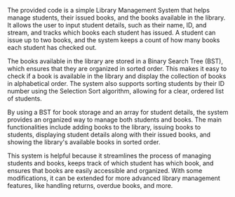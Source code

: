 The provided code is a simple Library Management System that helps manage students, their issued books, and the books available in the library. It allows the user to input student details, such as their name, ID, and stream, and tracks which books each student has issued. A student can issue up to two books, and the system keeps a count of how many books each student has checked out.

The books available in the library are stored in a Binary Search Tree (BST), which ensures that they are organized in sorted order. This makes it easy to check if a book is available in the library and display the collection of books in alphabetical order. The system also supports sorting students by their ID number using the Selection Sort algorithm, allowing for a clear, ordered list of students.

By using a BST for book storage and an array for student details, the system provides an organized way to manage both students and books. The main functionalities include adding books to the library, issuing books to students, displaying student details along with their issued books, and showing the library's available books in sorted order.

This system is helpful because it streamlines the process of managing students and books, keeps track of which student has which book, and ensures that books are easily accessible and organized. With some modifications, it can be extended for more advanced library management features, like handling returns, overdue books, and more.
